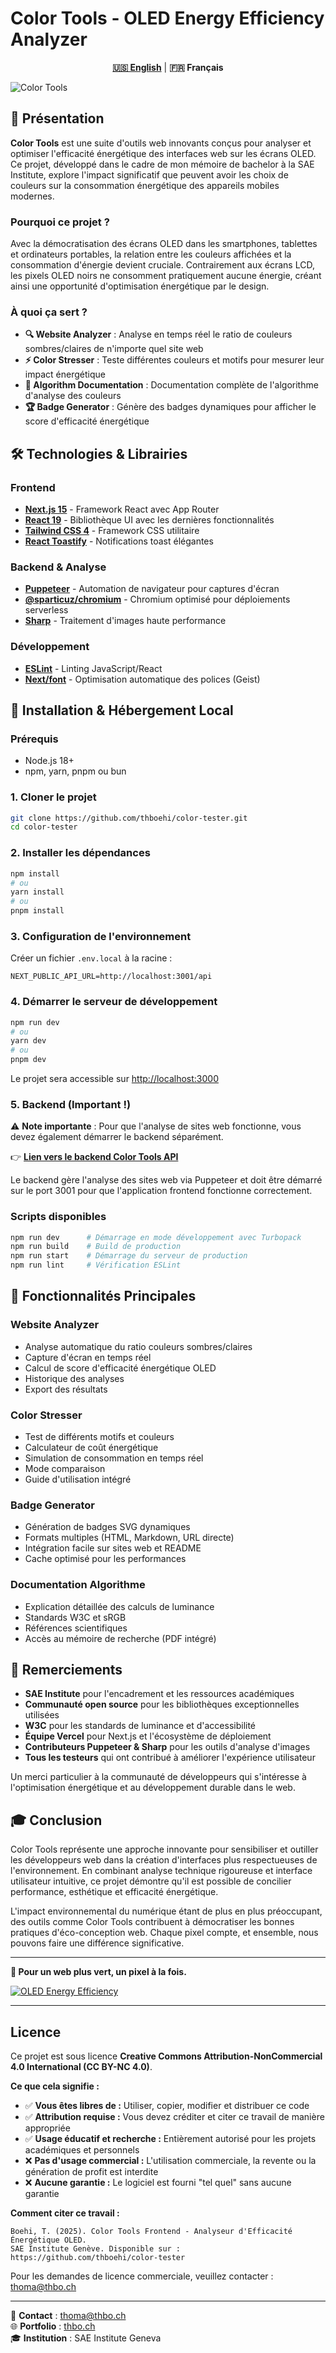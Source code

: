 # Color Tools - OLED Energy Efficiency Analyzer

<div align="center">

**[🇺🇸 English](README.md)** | **🇫🇷 Français**

</div>

![Color Tools](./public/og.png)

## 🎯 Présentation

**Color Tools** est une suite d'outils web innovants conçus pour analyser et optimiser l'efficacité énergétique des interfaces web sur les écrans OLED. Ce projet, développé dans le cadre de mon mémoire de bachelor à la SAE Institute, explore l'impact significatif que peuvent avoir les choix de couleurs sur la consommation énergétique des appareils mobiles modernes.

### Pourquoi ce projet ?

Avec la démocratisation des écrans OLED dans les smartphones, tablettes et ordinateurs portables, la relation entre les couleurs affichées et la consommation d'énergie devient cruciale. Contrairement aux écrans LCD, les pixels OLED noirs ne consomment pratiquement aucune énergie, créant ainsi une opportunité d'optimisation énergétique par le design.

### À quoi ça sert ?

- **🔍 Website Analyzer** : Analyse en temps réel le ratio de couleurs sombres/claires de n'importe quel site web
- **⚡ Color Stresser** : Teste différentes couleurs et motifs pour mesurer leur impact énergétique
- **🔬 Algorithm Documentation** : Documentation complète de l'algorithme d'analyse des couleurs
- **🏆 Badge Generator** : Génère des badges dynamiques pour afficher le score d'efficacité énergétique

## 🛠️ Technologies & Librairies

### Frontend
- **[Next.js 15](https://nextjs.org/)** - Framework React avec App Router
- **[React 19](https://react.dev/)** - Bibliothèque UI avec les dernières fonctionnalités
- **[Tailwind CSS 4](https://tailwindcss.com/)** - Framework CSS utilitaire
- **[React Toastify](https://github.com/fkhadra/react-toastify)** - Notifications toast élégantes

### Backend & Analyse
- **[Puppeteer](https://pptr.dev/)** - Automation de navigateur pour captures d'écran
- **[@sparticuz/chromium](https://github.com/Sparticuz/chromium)** - Chromium optimisé pour déploiements serverless
- **[Sharp](https://sharp.pixelplumbing.com/)** - Traitement d'images haute performance

### Développement
- **[ESLint](https://eslint.org/)** - Linting JavaScript/React
- **[Next/font](https://nextjs.org/docs/app/building-your-application/optimizing/fonts)** - Optimisation automatique des polices (Geist)

## 🚀 Installation & Hébergement Local

### Prérequis
- Node.js 18+ 
- npm, yarn, pnpm ou bun

### 1. Cloner le projet
```bash
git clone https://github.com/thboehi/color-tester.git
cd color-tester
```

### 2. Installer les dépendances
```bash
npm install
# ou
yarn install
# ou
pnpm install
```

### 3. Configuration de l'environnement
Créer un fichier `.env.local` à la racine :
```env
NEXT_PUBLIC_API_URL=http://localhost:3001/api
```

### 4. Démarrer le serveur de développement
```bash
npm run dev
# ou
yarn dev
# ou
pnpm dev
```

Le projet sera accessible sur [http://localhost:3000](http://localhost:3000)

### 5. Backend (Important !)

⚠️ **Note importante** : Pour que l'analyse de sites web fonctionne, vous devez également démarrer le backend séparément.

👉 **[Lien vers le backend Color Tools API](https://github.com/thboehi/color-tools-backend)**

Le backend gère l'analyse des sites web via Puppeteer et doit être démarré sur le port 3001 pour que l'application frontend fonctionne correctement.

### Scripts disponibles
```bash
npm run dev      # Démarrage en mode développement avec Turbopack
npm run build    # Build de production
npm run start    # Démarrage du serveur de production
npm run lint     # Vérification ESLint
```

## 🎨 Fonctionnalités Principales

### Website Analyzer
- Analyse automatique du ratio couleurs sombres/claires
- Capture d'écran en temps réel
- Calcul de score d'efficacité énergétique OLED
- Historique des analyses
- Export des résultats

### Color Stresser
- Test de différents motifs et couleurs
- Calculateur de coût énergétique
- Simulation de consommation en temps réel
- Mode comparaison
- Guide d'utilisation intégré

### Badge Generator
- Génération de badges SVG dynamiques
- Formats multiples (HTML, Markdown, URL directe)
- Intégration facile sur sites web et README
- Cache optimisé pour les performances

### Documentation Algorithme
- Explication détaillée des calculs de luminance
- Standards W3C et sRGB
- Références scientifiques
- Accès au mémoire de recherche (PDF intégré)

## 🙏 Remerciements

- **SAE Institute** pour l'encadrement et les ressources académiques
- **Communauté open source** pour les bibliothèques exceptionnelles utilisées
- **W3C** pour les standards de luminance et d'accessibilité
- **Équipe Vercel** pour Next.js et l'écosystème de déploiement
- **Contributeurs Puppeteer & Sharp** pour les outils d'analyse d'images
- **Tous les testeurs** qui ont contribué à améliorer l'expérience utilisateur

Un merci particulier à la communauté de développeurs qui s'intéresse à l'optimisation énergétique et au développement durable dans le web.

## 🎓 Conclusion

Color Tools représente une approche innovante pour sensibiliser et outiller les développeurs web dans la création d'interfaces plus respectueuses de l'environnement. En combinant analyse technique rigoureuse et interface utilisateur intuitive, ce projet démontre qu'il est possible de concilier performance, esthétique et efficacité énergétique.

L'impact environnemental du numérique étant de plus en plus préoccupant, des outils comme Color Tools contribuent à démocratiser les bonnes pratiques d'éco-conception web. Chaque pixel compte, et ensemble, nous pouvons faire une différence significative.

---

**🌱 Pour un web plus vert, un pixel à la fois.**

[![OLED Energy Efficiency](https://ct.thbo.ch/api/badge?website=https://ct.thbo.ch&score=85)](https://ct.thbo.ch)

---

## Licence

Ce projet est sous licence **Creative Commons Attribution-NonCommercial 4.0 International (CC BY-NC 4.0)**.

**Ce que cela signifie :**
- ✅ **Vous êtes libres de :** Utiliser, copier, modifier et distribuer ce code
- ✅ **Attribution requise :** Vous devez créditer et citer ce travail de manière appropriée
- ✅ **Usage éducatif et recherche :** Entièrement autorisé pour les projets académiques et personnels
- ❌ **Pas d'usage commercial :** L'utilisation commerciale, la revente ou la génération de profit est interdite
- ❌ **Aucune garantie :** Le logiciel est fourni "tel quel" sans aucune garantie

**Comment citer ce travail :**
```
Boehi, T. (2025). Color Tools Frontend - Analyseur d'Efficacité Énergétique OLED. 
SAE Institute Genève. Disponible sur : https://github.com/thboehi/color-tester
```

Pour les demandes de licence commerciale, veuillez contacter : [thoma@thbo.ch](mailto:thoma@thbo.ch)

---

📧 **Contact** : [thoma@thbo.ch](mailto:thoma@thbo.ch)  
🌐 **Portfolio** : [thbo.ch](https://thbo.ch)  
🎓 **Institution** : SAE Institute Geneva